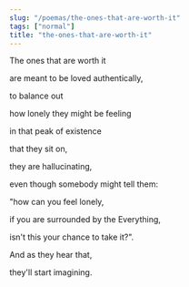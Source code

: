 ```yaml
---
slug: "/poemas/the-ones-that-are-worth-it"
tags: ["normal"]
title: "the-ones-that-are-worth-it"
---
```

The ones that are worth it

are meant to be loved authentically,

to balance out

how lonely they might be feeling

in that peak of existence

that they sit on,

they are hallucinating,

even though somebody might tell them:

"how can you feel lonely,

if you are surrounded by the Everything,

isn't this your chance to take it?".

And as they hear that,

they'll start imagining.